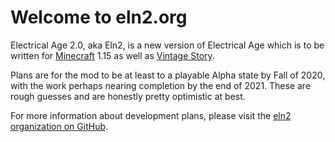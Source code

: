 # Welcome to eln2.org

Electrical Age 2.0, aka Eln2, is a new version of Electrical Age which is to be written for [Minecraft](https://minecraft.net) 1.15 as well as [Vintage Story](https://www.vintagestory.at/).

Plans are for the mod to be at least to a playable Alpha state by Fall of 2020, with the work perhaps nearing completion by the end of 2021. These are rough guesses and are honestly pretty optimistic at best.

For more information about development plans, please visit the [eln2 organization on GitHub](https://github.com/eln2).

